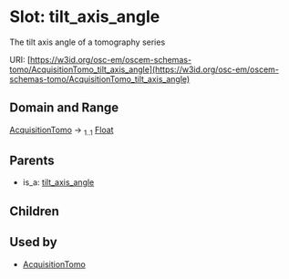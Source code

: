 
# Slot: tilt_axis_angle

The tilt axis angle of a tomography series

URI: [https://w3id.org/osc-em/oscem-schemas-tomo/AcquisitionTomo_tilt_axis_angle](https://w3id.org/osc-em/oscem-schemas-tomo/AcquisitionTomo_tilt_axis_angle)


## Domain and Range

[AcquisitionTomo](AcquisitionTomo.md) &#8594;  <sub>1..1</sub> [Float](types/Float.md)

## Parents

 *  is_a: [tilt_axis_angle](tilt_axis_angle.md)

## Children


## Used by

 * [AcquisitionTomo](AcquisitionTomo.md)
